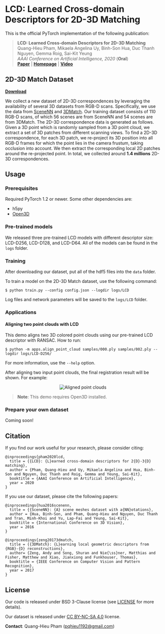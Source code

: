 # LCD: Learned Cross-domain Descriptors for 2D-3D Matching

This is the official PyTorch implementation of the following publication:

> **LCD: Learned Cross-domain Descriptors for 2D-3D Matching**<br/>
> Quang-Hieu Pham, Mikaela Angelina Uy, Binh-Son Hua, Duc Thanh Nguyen, Gemma Roig, Sai-Kit Yeung<br/>
> *AAAI Conference on Artificial Intelligence, 2020* (**Oral**)<br/>
> [**Paper**](https://arxiv.org/pdf/1911.09326.pdf) | [**Homepage**](https://hkust-vgd.github.io/lcd/) | [**Video**](https://www.youtube.com/watch?v=B2leyGsXYmM)

## 2D-3D Match Dataset
[**Download**](http://103.24.77.34:8080/2d3dmatch/)

We collect a new dataset of 2D-3D correspondences by leveraging the
availability of several 3D datasets from RGB-D scans. Specifically, we use the
data from [SceneNN](http://scenenn.net/) and [3DMatch](http://3dmatch.cs.princeton.edu/).
Our training dataset consists of 110 RGB-D scans, of which 56 scenes are from
SceneNN and 54 scenes are from 3DMatch.  The 2D-3D correspondence data is
generated as follows. Given a 3D point which is randomly sampled from a 3D
point cloud, we extract a set of 3D patches from different scanning views.  To
find a 2D-3D correspondence, for each 3D patch, we re-project its 3D position
into all RGB-D frames for which the point lies in the camera frustum, taking
occlusion into account. We then extract the corresponding local 2D patches
around the re-projected point. In total, we collected around **1.4 millions**
2D-3D correspondences.

## Usage
### Prerequisites
Required PyTorch 1.2 or newer. Some other dependencies are:
- h5py
- [Open3D](http://www.open3d.org/)

### Pre-trained models
We released three pre-trained LCD models with different descriptor size: LCD-D256, LCD-D128, and LCD-D64.
All of the models can be found in the `logs` folder.

### Training
After downloading our dataset, put all of the hdf5 files into the `data` folder.

To train a model on the 2D-3D Match dataset, use the following command:

    $ python train.py --config config.json --logdir logs/LCD

Log files and network parameters will be saved to the `logs/LCD` folder.

### Applications
#### Aligning two point clouds with LCD
This demo aligns two 3D colored point clouds using our pre-trained LCD descriptor with RANSAC.
How to run:

    $ python -m apps.align_point_cloud samples/000.ply samples/002.ply --logdir logs/LCD-D256/

For more information, use the `--help` option.

After aligning two input point clouds, the final registration result will be shown. For example:

<p align="center">
  <img src="https://github.com/hkust-vgd/lcd/blob/master/assets/aligned.png?raw=true" alt="Aligned point clouds"/>
</p>

> **Note**: This demo requires Open3D installed.

### Prepare your own dataset
Coming soon!

## Citation
If you find our work useful for your research, please consider citing:

    @inproceedings{pham2020lcd,
      title = {{LCD}: {L}earned cross-domain descriptors for 2{D}-3{D} matching},
      author = {Pham, Quang-Hieu and Uy, Mikaela Angelina and Hua, Binh-Son and Nguyen, Duc Thanh and Roig, Gemma and Yeung, Sai-Kit},
      booktitle = {AAAI Conference on Artificial Intelligence},
      year = 2020
    }

If you use our dataset, please cite the following papers:

    @inproceedings{hua2016scenenn,
      title = {{SceneNN}: {A} scene meshes dataset with a{NN}otations},
      author = {Hua, Binh-Son, and Pham, Quang-Hieu and Nguyen, Duc Thanh and Tran, Minh-Khoi and Yu, Lap-Fai and Yeung, Sai-Kit},
      booktitle = {International Conference on 3D Vision},
      year = 2016
    }
    
    @inproceedings{zeng20173dmatch,
      title = {{3DMatch}: {L}earning local geometric descriptors from {RGB}-{D} reconstructions},
      author= {Zeng, Andy and Song, Shuran and Nie{\ss}ner, Matthias and Fisher, Matthew and Xiao, Jianxiong and Funkhouser, Thomas},
      booktitle = {IEEE Conference on Computer Vision and Pattern Recognition},
      year = 2017
    }

## License
Our code is released under BSD 3-Clause license (see [LICENSE](LICENSE) for more details).

Our dataset is released under [CC BY-NC-SA 4.0](https://creativecommons.org/licenses/by-nc-sa/4.0/) license.

**Contact**: Quang-Hieu Pham (pqhieu1192@gmail.com)
